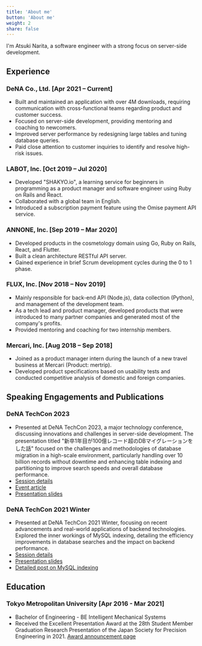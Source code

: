 ```yaml
---
title: 'About me'
button: 'About me'
weight: 2
share: false
---
```


I'm Atsuki Narita, a software engineer with a strong focus on server-side development.

## Experience
### DeNA Co., Ltd. [Apr 2021 – Current]
- Built and maintained an application with over 4M downloads, requiring communication with cross-functional teams regarding product and customer success.
- Focused on server-side development, providing mentoring and coaching to newcomers.
- Improved server performance by redesigning large tables and tuning database queries.
- Paid close attention to customer inquiries to identify and resolve high-risk issues.

### LABOT, Inc. [Oct 2019 – Jul 2020]
- Developed "SHAKYO.io", a learning service for beginners in programming as a product manager and software engineer using Ruby on Rails and React.
- Collaborated with a global team in English.
- Introduced a subscription payment feature using the Omise payment API service.

### ANNONE, Inc. [Sep 2019 – Mar 2020]
- Developed products in the cosmetology domain using Go, Ruby on Rails, React, and Flutter.
- Built a clean architecture RESTful API server.
- Gained experience in brief Scrum development cycles during the 0 to 1 phase.

### FLUX, Inc. [Nov 2018 – Nov 2019]
- Mainly responsible for back-end API (Node.js), data collection (Python), and management of the development team.
- As a tech lead and product manager, developed products that were introduced to many partner companies and generated most of the company's profits.
- Provided mentoring and coaching for two internship members.

### Mercari, Inc. [Aug 2018 – Sep 2018]
- Joined as a product manager intern during the launch of a new travel business at Mercari (Product: mertrip).
- Developed product specifications based on usability tests and conducted competitive analysis of domestic and foreign companies.

## Speaking Engagements and Publications

### DeNA TechCon 2023
- Presented at DeNA TechCon 2023, a major technology conference, discussing innovations and challenges in server-side development. The presentation titled "新卒1年目が100億レコード超のDBマイグレーションをした話" focused on the challenges and methodologies of database migration in a high-scale environment, particularly handling over 10 billion records without downtime and enhancing table indexing and partitioning to improve search speeds and overall database performance.
- [Session details](https://techcon2023.dena.dev/session/session13/)
- [Event article](https://logmi.jp/tech/articles/328386)
- [Presentation slides](https://speakerdeck.com/dena_tech/techcon2021-winter-lt5)

### DeNA TechCon 2021 Winter
- Presented at DeNA TechCon 2021 Winter, focusing on recent advancements and real-world applications of backend technologies. Explored the inner workings of MySQL indexing, detailing the efficiency improvements in database searches and the impact on backend performance.
- [Session details](https://techcon2021.dena.dev/winter/session-win11)
- [Presentation slides](https://speakerdeck.com/dena_tech/techcon2021-winter-lt5)
- [Detailed post on MySQL indexing](https://7riatsu.com/post/mysql-indexing-mechanism/)

## Education
### Tokyo Metropolitan University [Apr 2016 - Mar 2021]
- Bachelor of Engineering - BE Intelligent Mechanical Systems
- Received the Excellent Presentation Award at the 28th Student Member Graduation Research Presentation of the Japan Society for Precision Engineering in 2021. [Award announcement page](https://www.sd.tmu.ac.jp/news/prize/10397.html)
